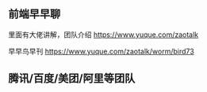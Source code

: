 ## 前端早早聊
里面有大佬讲解，团队介绍
https://www.yuque.com/zaotalk

早早鸟早刊
https://www.yuque.com/zaotalk/worm/bird73

## 腾讯/百度/美团/阿里等团队